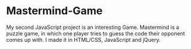 # Mastermind-Game
My second JavaScript project is an interesting Game. Mastermind is a puzzle game, in which one player tries to guess the code their opponent comes up with. I made it in HTML/CSS, JavaScript and jQuery.
